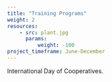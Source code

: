 ```yaml
---
title: "Training Programs"
weight: 2
resources:
    - src: plant.jpg
      params:
          weight: -100
project_timeframe: June-December
---
```


International Day of Cooperatives.

